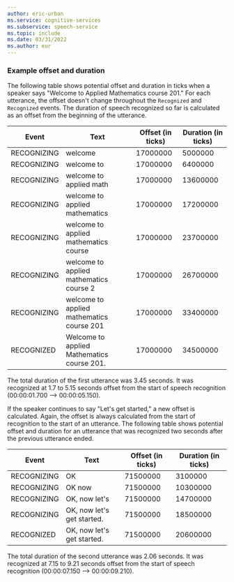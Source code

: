 ```yaml
---
author: eric-urban
ms.service: cognitive-services
ms.subservice: speech-service
ms.topic: include
ms.date: 03/31/2022
ms.author: eur
---
```


### Example offset and duration

The following table shows potential offset and duration in ticks when a speaker says "Welcome to Applied Mathematics course 201." For each utterance, the offset doesn't change throughout the `Recognized` and `Recognized` events. The duration of speech recognized so far is calculated as an offset from the beginning of the utterance.

|Event  |Text  |Offset (in ticks)  |Duration (in ticks) |
|---------|---------|---------|---------|
|RECOGNIZING     |welcome         |17000000         |5000000         |
|RECOGNIZING     |welcome to         |17000000         |6400000         |
|RECOGNIZING     |welcome to applied math          |17000000         |13600000         |
|RECOGNIZING     |welcome to applied mathematics         |17000000         |17200000         |
|RECOGNIZING     |welcome to applied mathematics course         |17000000         |23700000         |
|RECOGNIZING     |welcome to applied mathematics course 2         |17000000         |26700000         |
|RECOGNIZING     |welcome to applied mathematics course 201         |17000000         |33400000         |
|RECOGNIZED     |Welcome to applied Mathematics course 201.         |17000000         |34500000         |

The total duration of the first utterance was 3.45 seconds. It was recognized at 1.7 to 5.15 seconds offset from the start of speech recognition (00:00:01.700 --> 00:00:05.150).

If the speaker continues to say "Let's get started," a new offset is calculated. Again, the offset is always calculated from the start of recognition to the start of an utterance. The following table shows potential offset and duration for an utterance that was recognized two seconds after the previous utterance ended.

|Event  |Text  |Offset (in ticks)  |Duration (in ticks) |
|---------|---------|---------|---------|
|RECOGNIZING     |OK         |71500000         |3100000         |
|RECOGNIZING     |OK now         |71500000         |10300000         |
|RECOGNIZING     |OK, now let's         |71500000         |14700000         |
|RECOGNIZING     |OK, now let's get started.         |71500000         |18500000         |
|RECOGNIZED     |OK, now let's get started.         |71500000         |20600000         |

The total duration of the second utterance was 2.06 seconds. It was recognized at 7.15 to 9.21 seconds offset from the start of speech recognition (00:00:07.150 --> 00:00:09.210). 
